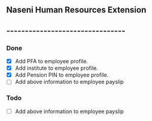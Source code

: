 ## Naseni Human Resources Extension
## --------------------------------

### Done
- [x] Add PFA to employee profile.
- [x] Add institute to employee profile.
- [x] Add Pension PIN to employee profile.
- [ ] Add above information to employee payslip

### Todo
- [ ] Add above information to employee payslip
